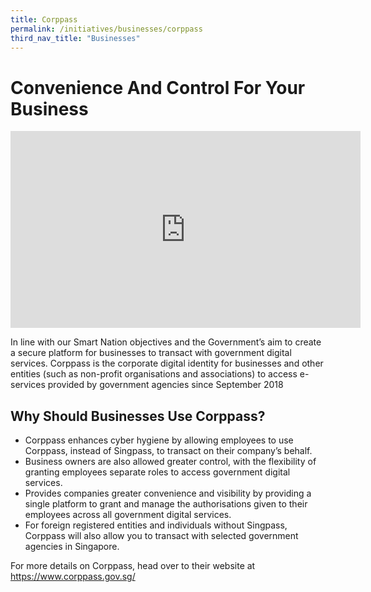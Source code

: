 ```yaml
---
title: Corppass
permalink: /initiatives/businesses/corppass
third_nav_title: "Businesses"
---
```


# Convenience And Control For Your Business 

<iframe width="560" height="315" src="https://www.youtube.com/embed/ifwp4kfYXCk" frameborder="0" allow="accelerometer; autoplay; clipboard-write; encrypted-media; gyroscope; picture-in-picture" allowfullscreen></iframe>

In line with our Smart Nation objectives and the Government’s aim to create a secure platform for businesses to transact with government digital services. Corppass is the corporate digital identity for businesses and other entities (such as non-profit organisations and associations) to access e-services provided by government agencies since September 2018

## Why Should Businesses Use Corppass?

- Corppass enhances cyber hygiene by allowing employees to use Corppass, instead of Singpass, to transact on their company’s behalf.
- Business owners are also allowed greater control, with the flexibility of granting employees separate roles to access government digital services.
- Provides companies greater convenience and visibility by providing a single platform to grant and manage the authorisations given to their employees across all government digital services.
- For foreign registered entities and individuals without Singpass, Corppass will also allow you to transact with selected government agencies in Singapore.

For more details on Corppass, head over to their website at <a href="https://www.corppass.gov.sg/" target="_blank">https://www.corppass.gov.sg/</a>
